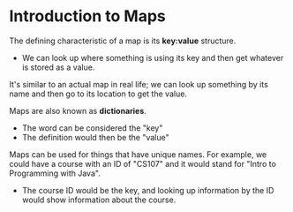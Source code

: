 # Introduction to Maps

The defining characteristic of a map is its **key:value** structure.
- We can look up where something is using its key and then get whatever is stored as a value.

It's similar to an actual map in real life; we can look up something by its name and then go to its location to get the value.

Maps are also known as **dictionaries**. 
- The word can be considered the "key"
- The definition would then be the "value"


Maps can be used for things that have unique names. For example, we could have a course with an ID of "CS107" and it would stand for "Intro to Programming with Java".
- The course ID would be the key, and looking up information by the ID would show information about the course.